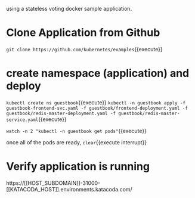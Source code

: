 using a stateless voting docker sample application.

# Clone Application from Github
`git clone https://github.com/kubernetes/examples`{{execute}}

# create namespace (application) and deploy
`kubectl create ns guestbook`{{execute}}
`kubectl -n guestbook apply -f guestbook-frontend-svc.yaml -f guestbook/frontend-deployment.yaml -f guestbook/redis-master-deployment.yaml -f guestbook/redis-master-service.yaml`{{execute}}

`watch -n 2 "kubectl -n guestbook get pods"`{{execute}}

once all of the pods are ready, `clear`{{execute interrupt}}

# Verify application is running
https://[[HOST_SUBDOMAIN]]-31000-[[KATACODA_HOST]].environments.katacoda.com/

